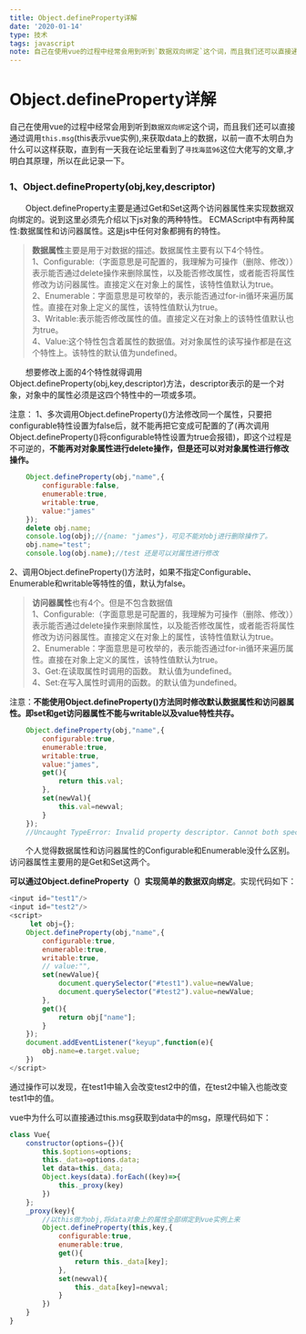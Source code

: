 ```yaml
---
title: Object.defineProperty​详解
date: '2020-01-14'
type: 技术
tags: javascript
note: 自己在使用vue的过程中经常会用到听到`数据双向绑定`这个词，而且我们还可以直接通过调用`this.msg`(this表示vue实例),来获取data上的数据，以前一直不太明白为什么可以这样获取，直到有一天我在论坛里看到了`寻找海蓝96`这位大佬写的文章,才明白其原理，所以在此记录一下。
---
```

#  Object.defineProperty​详解		

自己在使用vue的过程中经常会用到听到`数据双向绑定`这个词，而且我们还可以直接通过调用`this.msg`(this表示vue实例),来获取data上的数据，以前一直不太明白为什么可以这样获取，直到有一天我在论坛里看到了`寻找海蓝96`这位大佬写的文章,才明白其原理，所以在此记录一下。

<h3 id="a1">1、Object.defineProperty(obj,key,descriptor) </h3>
&#8195;&#8195;Object.defineProperty主要是通过Get和Set这两个访问器属性来实现数据双向绑定的。说到这里必须先介绍以下js对象的两种特性。
ECMAScript中有两种属性:数据属性和访问器属性。这是js中任何对象都拥有的特性。      

>**数据属性**主要是用于对数据的描述。数据属性主要有以下4个特性。    
>1、Configurable:（字面意思是可配置的，我理解为可操作（删除、修改））表示能否通过delete操作来删除属性，以及能否修改属性，或者能否将属性修改为访问器属性。直接定义在对象上的属性，该特性值默认为true。     
>2、Enumerable：字面意思是可枚举的，表示能否通过for-in循环来遍历属性。直接在对象上定义的属性，该特性值默认为true。    
>3、Writable:表示能否修改属性的值。直接定义在对象上的该特性值默认也为true。  
>4、Value:这个特性包含着属性的数据值。对对象属性的读写操作都是在这个特性上。该特性的默认值为undefined。   

&#8195;&#8195;想要修改上面的4个特性就得调用Object.defineProperty(obj,key,descriptor)方法，descriptor表示的是一个对象，对象中的属性必须是这四个特性中的一项或多项。

注意：
1、多次调用Object.defineProperty()方法修改同一个属性，只要把configurable特性设置为false后，就不能再把它变成可配置的了(再次调用Object.defineProperty()将configurable特性设置为true会报错)，即这个过程是不可逆的，**不能再对对象属性进行delete操作，但是还可以对对象属性进行修改操作。**    

```javascript           
    Object.defineProperty(obj,"name",{
        configurable:false,
        enumerable:true,
        writable:true,
        value:"james"
    });
    delete obj.name;
    console.log(obj);//{name: "james"}，可见不能对obj进行删除操作了。
    obj.name="test";
    console.log(obj.name);//test 还是可以对属性进行修改
```
2、调用Object.defineProperty()方法时，如果不指定Configurable、Enumerable和writable等特性的值，默认为false。
>**访问器属性**也有4个。但是不包含数据值  
>1、Configurable:（字面意思是可配置的，我理解为可操作（删除、修改））表示能否通过delete操作来删除属性，以及能否修改属性，或者能否将属性修改为访问器属性。直接定义在对象上的属性，该特性值默认为true。     
>2、Enumerable：字面意思是可枚举的，表示能否通过for-in循环来遍历属性。直接在对象上定义的属性，该特性值默认为true。    
>3、Get:在读取属性时调用的函数。 默认值为undefined。    
>4、Set:在写入属性时调用的函数。的默认值为undefined。   

注意：**不能使用Object.defineProperty()方法同时修改默认数据属性和访问器属性。即set和get访问器属性不能与writable以及value特性共存。**

```javascript             
    Object.defineProperty(obj,"name",{
        configurable:true,
        enumerable:true,
        writable:true,
        value:"james",
        get(){
            return this.val;
        },
        set(newVal){
            this.val=newval;
        }
    });
    //Uncaught TypeError: Invalid property descriptor. Cannot both specify accessors and a value or writable attribute, #<Object>
```
&#8195;&#8195;个人觉得数据属性和访问器属性的Configurable和Enumerable没什么区别。访问器属性主要用的是Get和Set这两个。

**可以通过Object.defineProperty（）实现简单的数据双向绑定**。实现代码如下：

```javascript          
<input id="test1"/>
<input id="test2"/>
<script>
     let obj={};
    Object.defineProperty(obj,"name",{
        configurable:true,
        enumerable:true,
        writable:true,
        // value:"",
        set(newValue){
            document.querySelector("#test1").value=newValue;
            document.querySelector("#test2").value=newValue;
        },
        get(){
            return obj["name"];
        }
    });
    document.addEventListener("keyup",function(e){
        obj.name=e.target.value;
    })
</script>
```
通过操作可以发现，在test1中输入会改变test2中的值，在test2中输入也能改变test1中的值。

vue中为什么可以直接通过this.msg获取到data中的msg，原理代码如下：

```javascript           
class Vue{
    constructor(options={}){
        this.$options=options;
        this._data=options.data;
        let data=this._data;
        Object.keys(data).forEach((key)=>{
            this._proxy(key)
        })
    };
    _proxy(key){
        //以this做为obj,将data对象上的属性全部绑定到vue实例上来
        Object.defineProperty(this,key,{
            configurable:true,
            enumerable:true,
            get(){
                return this._data[key];
            },
            set(newval){
                this._data[key]=newval;
            }
        })
    }
}
```
<Valine></Valine>